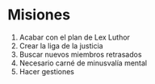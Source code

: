 # Misiones

1. Acabar con el plan de Lex Luthor
2. Crear la liga de la justicia
3. Buscar nuevos miembros retrasados
4. Necesario carné de minusvalía mental
5. Hacer gestiones

